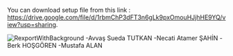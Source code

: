 You can download setup file from this link : https://drive.google.com/file/d/1rbmChP3dFT3n6gLk9pxOmouHJjhHE9YQ/view?usp=sharing.

![RexportWithBackground](https://user-images.githubusercontent.com/61295658/103626555-6aee2480-4f4d-11eb-841f-fe4cf0348a45.png)
-Avvaş Sueda TUTKAN
-Necati Atamer ŞAHİN
-Berk HOŞGÖREN
-Mustafa ALAN 
